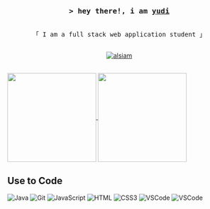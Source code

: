 
<h3 align="center">
        <samp>&gt; hey there!, i am
                <b><a target="_blank" href=# >yudi</a></b>
        </samp>
</h3>

<p align="center"> 
  <samp>
    <br>
    「 I am a full stack web application student 」
    <br>
    <br>
  </samp>
</p>

<p align="center">

 <a href="https://www.linkedin.com/in/yudi-honda-22716725a/" target="_blank">
  <img src="https://img.shields.io/badge/LinkedIn-0077B5?style=for-the-badge&logo=linkedin&logoColor=white" alt="alsiam"/>
 </a>

</p>
<br />
<a href="https://github-readme-stats.vercel.app/api?username=yudihonda&theme=tokyonight"">
  <img height=200 align="center" src="https://github-readme-stats.vercel.app/api?username=yudihonda&theme=tokyonight"" />
</a>
<a href="https://github-readme-stats.vercel.app/api/top-langs/?username=yudihonda&layout=compact&theme=tokyonight">
  <img height=200 align="center" src="https://github-readme-stats.vercel.app/api/top-langs/?username=yudihonda&layout=compact&theme=tokyonight"/>
</a>

## Use to Code

![Java](https://img.shields.io/badge/Java-ED8B00?style=for-the-badge&logo=openjdk&logoColor=white)
![Git](https://img.shields.io/badge/MySQL-00000F?style=for-the-badge&logo=mysql&logoColor=white)
![JavaScript](https://img.shields.io/badge/JavaScript-F7DF1E?style=for-the-badge&logo=javascript&logoColor=black)
![HTML](https://img.shields.io/badge/HTML5-E34F26?style=for-the-badge&logo=html5&logoColor=white)
![CSS3](https://img.shields.io/badge/CSS3-1572B6?style=for-the-badge&logo=css3&logoColor=white)
![VSCode](https://img.shields.io/badge/Visual_Studio-0078d7?style=for-the-badge&logo=visual%20studio&logoColor=white)
![VSCode](https://img.shields.io/badge/Eclipse-2C2255?style=for-the-badge&logo=eclipse&logoColor=white)

<br/>
